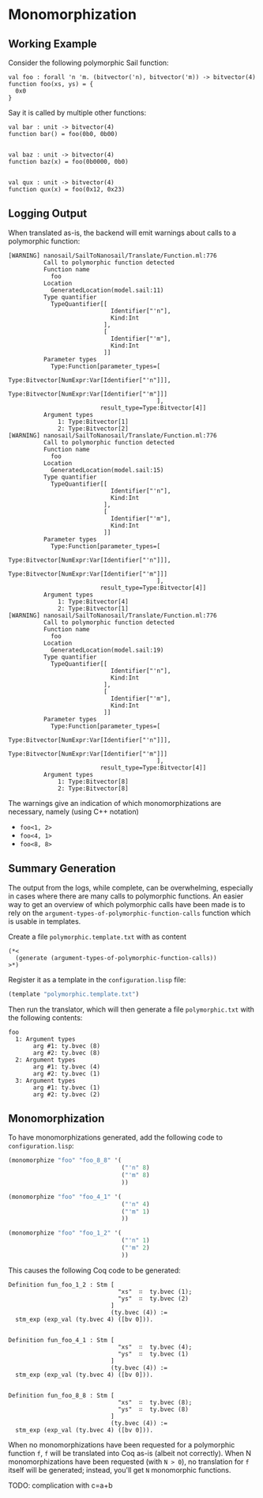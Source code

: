 # Monomorphization

## Working Example

Consider the following polymorphic Sail function:

```sail
val foo : forall 'n 'm. (bitvector('n), bitvector('m)) -> bitvector(4)
function foo(xs, ys) = {
  0x0
}
```

Say it is called by multiple other functions:

```sail
val bar : unit -> bitvector(4)
function bar() = foo(0b0, 0b00)


val baz : unit -> bitvector(4)
function baz(x) = foo(0b0000, 0b0)


val qux : unit -> bitvector(4)
function qux(x) = foo(0x12, 0x23)
```

## Logging Output

When translated as-is, the backend will emit warnings about calls to a polymorphic function:

```text
[WARNING] nanosail/SailToNanosail/Translate/Function.ml:776
          Call to polymorphic function detected
          Function name
            foo
          Location
            GeneratedLocation(model.sail:11)
          Type quantifier
            TypeQuantifier[[
                             Identifier["'n"],
                             Kind:Int
                           ],
                           [
                             Identifier["'m"],
                             Kind:Int
                           ]]
          Parameter types
            Type:Function[parameter_types=[
                                            Type:Bitvector[NumExpr:Var[Identifier["'n"]]],
                                            Type:Bitvector[NumExpr:Var[Identifier["'m"]]]
                                          ],
                          result_type=Type:Bitvector[4]]
          Argument types
              1: Type:Bitvector[1]
              2: Type:Bitvector[2]
[WARNING] nanosail/SailToNanosail/Translate/Function.ml:776
          Call to polymorphic function detected
          Function name
            foo
          Location
            GeneratedLocation(model.sail:15)
          Type quantifier
            TypeQuantifier[[
                             Identifier["'n"],
                             Kind:Int
                           ],
                           [
                             Identifier["'m"],
                             Kind:Int
                           ]]
          Parameter types
            Type:Function[parameter_types=[
                                            Type:Bitvector[NumExpr:Var[Identifier["'n"]]],
                                            Type:Bitvector[NumExpr:Var[Identifier["'m"]]]
                                          ],
                          result_type=Type:Bitvector[4]]
          Argument types
              1: Type:Bitvector[4]
              2: Type:Bitvector[1]
[WARNING] nanosail/SailToNanosail/Translate/Function.ml:776
          Call to polymorphic function detected
          Function name
            foo
          Location
            GeneratedLocation(model.sail:19)
          Type quantifier
            TypeQuantifier[[
                             Identifier["'n"],
                             Kind:Int
                           ],
                           [
                             Identifier["'m"],
                             Kind:Int
                           ]]
          Parameter types
            Type:Function[parameter_types=[
                                            Type:Bitvector[NumExpr:Var[Identifier["'n"]]],
                                            Type:Bitvector[NumExpr:Var[Identifier["'m"]]]
                                          ],
                          result_type=Type:Bitvector[4]]
          Argument types
              1: Type:Bitvector[8]
              2: Type:Bitvector[8]

```

The warnings give an indication of which monomorphizations are necessary, namely (using C++ notation)

* `foo<1, 2>`
* `foo<4, 1>`
* `foo<8, 8>`

## Summary Generation

The output from the logs, while complete, can be overwhelming, especially in cases where there are many calls to polymorphic functions.
An easier way to get an overview of which polymorphic calls have been made is to rely on the `argument-types-of-polymorphic-function-calls` function which is usable in templates.

Create a file `polymorphic.template.txt` with as content

```text
(*<
  (generate (argument-types-of-polymorphic-function-calls))
>*)
```

Register it as a template in the `configuration.lisp` file:

```lisp
(template "polymorphic.template.txt")
```

Then run the translator, which will then generate a file `polymorphic.txt` with the following contents:

```text
foo
  1: Argument types
       arg #1: ty.bvec (8)
       arg #2: ty.bvec (8)
  2: Argument types
       arg #1: ty.bvec (4)
       arg #2: ty.bvec (1)
  3: Argument types
       arg #1: ty.bvec (1)
       arg #2: ty.bvec (2)
```

## Monomorphization

To have monomorphizations generated, add the following code to `configuration.lisp`:

```lisp
(monomorphize "foo" "foo_8_8" '(
                                ("'n" 8)
                                ("'m" 8)
                                ))

(monomorphize "foo" "foo_4_1" '(
                                ("'n" 4)
                                ("'m" 1)
                                ))

(monomorphize "foo" "foo_1_2" '(
                                ("'n" 1)
                                ("'m" 2)
                                ))
```

This causes the following Coq code to be generated:

```coq
Definition fun_foo_1_2 : Stm [
                               "xs"  ∷  ty.bvec (1);
                               "ys"  ∷  ty.bvec (2)
                             ]
                             (ty.bvec (4)) :=
  stm_exp (exp_val (ty.bvec 4) ([bv 0])).


Definition fun_foo_4_1 : Stm [
                               "xs"  ∷  ty.bvec (4);
                               "ys"  ∷  ty.bvec (1)
                             ]
                             (ty.bvec (4)) :=
  stm_exp (exp_val (ty.bvec 4) ([bv 0])).


Definition fun_foo_8_8 : Stm [
                               "xs"  ∷  ty.bvec (8);
                               "ys"  ∷  ty.bvec (8)
                             ]
                             (ty.bvec (4)) :=
  stm_exp (exp_val (ty.bvec 4) ([bv 0])).
```

When no monomorphizations have been requested for a polymorphic function `f`,
`f` will be translated into Coq as-is (albeit not correctly).
When N monomorphizations have been requested (with `N > 0`), no translation for `f` itself
will be generated; instead, you'll get `N` monomorphic functions.


TODO: complication with c=a+b
